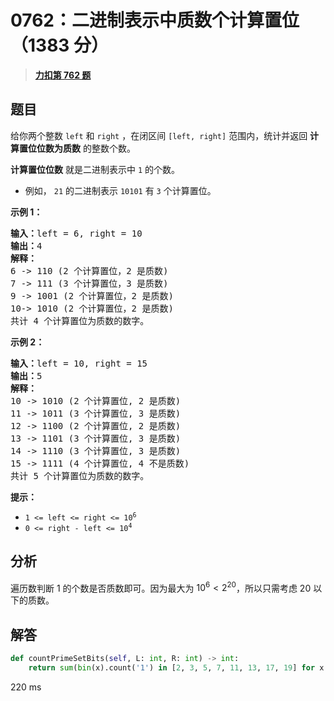 # 0762：二进制表示中质数个计算置位（1383 分）


> <u>**[力扣第 762 题](https://leetcode.cn/problems/prime-number-of-set-bits-in-binary-representation/)**</u>

## 题目

<p>给你两个整数 <code>left</code> 和 <code>right</code> ，在闭区间 <code>[left, right]</code> 范围内，统计并返回 <strong>计算置位位数为质数</strong> 的整数个数。</p>

<p><strong>计算置位位数</strong> 就是二进制表示中 <code>1</code> 的个数。</p>

<ul>
<li>例如， <code>21</code> 的二进制表示 <code>10101</code> 有 <code>3</code> 个计算置位。</li>
</ul>



<p><strong>示例 1：</strong></p>

<pre>
<strong>输入：</strong>left = 6, right = 10
<strong>输出：</strong>4
<strong>解释：</strong>
6 -&gt; 110 (2 个计算置位，2 是质数)
7 -&gt; 111 (3 个计算置位，3 是质数)
9 -&gt; 1001 (2 个计算置位，2 是质数)
10-&gt; 1010 (2 个计算置位，2 是质数)
共计 4 个计算置位为质数的数字。
</pre>

<p><strong>示例 2：</strong></p>

<pre>
<strong>输入：</strong>left = 10, right = 15
<strong>输出：</strong>5
<strong>解释：</strong>
10 -&gt; 1010 (2 个计算置位, 2 是质数)
11 -&gt; 1011 (3 个计算置位, 3 是质数)
12 -&gt; 1100 (2 个计算置位, 2 是质数)
13 -&gt; 1101 (3 个计算置位, 3 是质数)
14 -&gt; 1110 (3 个计算置位, 3 是质数)
15 -&gt; 1111 (4 个计算置位, 4 不是质数)
共计 5 个计算置位为质数的数字。
</pre>



<p><strong>提示：</strong></p>

<ul>
<li><code>1 &lt;= left &lt;= right &lt;= 10<sup>6</sup></code></li>
<li><code>0 &lt;= right - left &lt;= 10<sup>4</sup></code></li>
</ul>


## 分析


遍历数判断 1 的个数是否质数即可。因为最大为 $10^6<2^20$，所以只需考虑 20 以下的质数。


## 解答

```python
def countPrimeSetBits(self, L: int, R: int) -> int:
	return sum(bin(x).count('1') in [2, 3, 5, 7, 11, 13, 17, 19] for x in range(L, R+1))
```

220 ms


